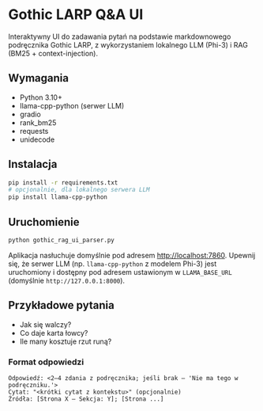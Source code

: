 # Gothic LARP Q&A UI

Interaktywny UI do zadawania pytań na podstawie markdownowego podręcznika Gothic LARP, z wykorzystaniem lokalnego LLM (Phi-3) i RAG (BM25 + context-injection).

## Wymagania

- Python 3.10+
- llama-cpp-python (serwer LLM)
- gradio
- rank_bm25
- requests
- unidecode

## Instalacja

```bash
pip install -r requirements.txt
# opcjonalnie, dla lokalnego serwera LLM
pip install llama-cpp-python
```

## Uruchomienie

```bash
python gothic_rag_ui_parser.py
```

Aplikacja nasłuchuje domyślnie pod adresem [http://localhost:7860](http://localhost:7860). Upewnij się, że serwer LLM (np. `llama-cpp-python` z modelem Phi-3) jest uruchomiony i dostępny pod adresem ustawionym w `LLAMA_BASE_URL` (domyślnie `http://127.0.0.1:8000`).

## Przykładowe pytania

- Jak się walczy?
- Co daje karta łowcy?
- Ile many kosztuje rzut runą?

### Format odpowiedzi

```
Odpowiedź: <2–4 zdania z podręcznika; jeśli brak — 'Nie ma tego w podręczniku.'>
Cytat: "<krótki cytat z kontekstu>" (opcjonalnie)
Źródła: [Strona X — Sekcja: Y]; [Strona ...]
```

